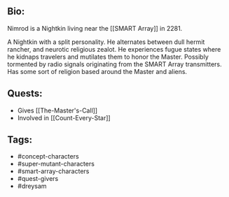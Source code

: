 ## Bio:

Nimrod is a Nightkin living near the [[SMART Array]] in 2281.

A Nightkin with a split personality. He alternates between dull hermit rancher, and neurotic religious zealot. He experiences fugue states where he kidnaps travelers and mutilates them to honor the Master. Possibly tormented by radio signals originating from the SMART Array transmitters. Has some sort of religion based around the Master and aliens.

## Quests:

- Gives [[The-Master's-Call]]
- Involved in [[Count-Every-Star]]

## Tags:

- #concept-characters
- #super-mutant-characters
- #smart-array-characters
- #quest-givers
- #dreysam